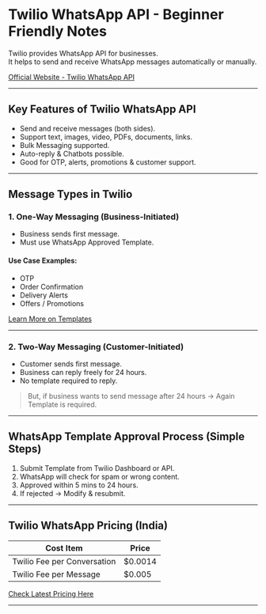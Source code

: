 # Twilio WhatsApp API - Beginner Friendly Notes

Twilio provides WhatsApp API for businesses.  
It helps to send and receive WhatsApp messages automatically or manually.

[Official Website - Twilio WhatsApp API](https://www.twilio.com/whatsapp)

---

## Key Features of Twilio WhatsApp API

- Send and receive messages (both sides).
- Support text, images, video, PDFs, documents, links.
- Bulk Messaging supported.
- Auto-reply & Chatbots possible.
- Good for OTP, alerts, promotions & customer support.

---

## Message Types in Twilio

### 1. One-Way Messaging (Business-Initiated)

- Business sends first message.
- Must use WhatsApp Approved Template.

#### Use Case Examples:
- OTP
- Order Confirmation
- Delivery Alerts
- Offers / Promotions

[Learn More on Templates](https://www.twilio.com/docs/whatsapp/tutorial/send-whatsapp-notification-messages-templates)

---

### 2. Two-Way Messaging (Customer-Initiated)

- Customer sends first message.
- Business can reply freely for 24 hours.
- No template required to reply.

> But, if business wants to send message after 24 hours → Again Template is required.

---

## WhatsApp Template Approval Process (Simple Steps)

1. Submit Template from Twilio Dashboard or API.
2. WhatsApp will check for spam or wrong content.
3. Approved within 5 mins to 24 hours.
4. If rejected → Modify & resubmit.

---

## Twilio WhatsApp Pricing (India)

| Cost Item                   | Price   |
| --------------------------- | ------- |
| Twilio Fee per Conversation | $0.0014 |
| Twilio Fee per Message      | $0.005  |

[Check Latest Pricing Here](https://www.twilio.com/whatsapp/pricing)

---


